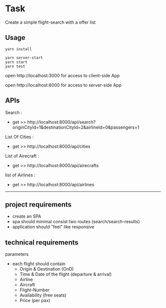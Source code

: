 # Task

Create a simple flight-search with a offer list

## Usage

```
yarn install
```

```
yarn server-start
yarn start
yarn test
```
open http://localhost:3000  for access  to client-side App

open http://localhost:8000  for access  to server-side App


## APIs

 Search :
 - get >>  http://localhost:8000/api/search?originCityId=1&destinationCityId=2&airlineId=0&passengers=1

List Of Cities :
- get >>  http://localhost:8000/api/cities

List of Airecraft :
- get >>  http://localhost:8000/api/airecrafts

list of Airlines :
- get >>  http://localhost:8000/api/airlines



-------------------------------------------------------
## project requirements

- create an SPA
- spa should minimal consist two routes (search/search-results)
- application should "feel" like responsive

## technical requirements





parameters 
  - each flight should contain
    - Origin & Destination (OnD)
    - Time & Date of the flight (departure & arrival)
    - Airline
    - Aircraft
    - Flight-Number
    - Availability (free seats)
    - Price (per pax)



